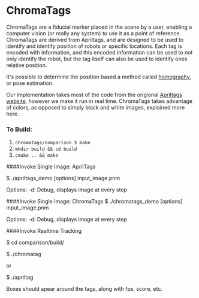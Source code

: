 ChromaTags
====

ChromaTags are a fiducial marker placed in the scene by a user, enabling a computer vision (or really any system) to use it as a point of reference. ChromaTags are derived from Apriltags, and are designed to be used to identify and identify position of robots or specific locations. Each tag is encoded with information, and this encoded information can be used to not only identify the robot, but the tag itself can also be used to identify ones relative position. 

It's possible to determine the position based a method called [homography](http://en.wikipedia.org/wiki/Homography_%28computer_vision%29), or pose estimation. 

Our implementation takes most of the code from the origional [Apriltags website](http://april.eecs.umich.edu/wiki/index.php/AprilTags), however we make it run in real time. ChromaTags takes advantage of colors, as opposed to simply black and white images, explained more here.

### To Build:  
1. `chromatags/comparison $ make`  
2. `mkdir build && cd build`  
3. `cmake .. && make`  

####Invoke Single Image: AprilTags

$ ./apriltags_demo [options] input_image.pnm

Options: 
	 -d: Debug, displays image at every step

####Invoke Single Image: ChromaTags
$ ./chromatags_demo [options] input_image.pnm

Options: 
	 -d: Debug, displays image at every step

####Invoke Realtime Tracking

$ cd comparison/build/

$ ./chromatag

or

$ ./apriltag

Boxes should apear around the tags, along with fps, score, etc.
